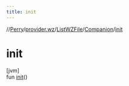 ```yaml
---
title: init
---
```

//[Perry](../../../../index.html)/[provider.wz](../../index.html)/[ListWZFile](../index.html)/[Companion](index.html)/[init](init.html)



# init



[jvm]\
fun [init](init.html)()




